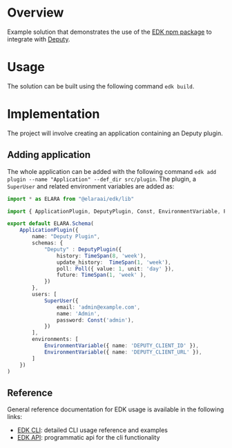 # Overview

Example solution that demonstrates the use of the [EDK npm package](https://www.npmjs.com/package/@elaraai/edk) to integrate with [Deputy](https://www.deputy.com/api-doc/API/Getting_Started).

# Usage

The solution can be built using the following command ```edk build```.

# Implementation
The project will involve creating an application containing an Deputy plugin.

## Adding application
The whole application can be added with the following command ```edk add plugin --name "Application" --def_dir src/plugin```. The plugin, a ```SuperUser``` and related environment variables are added as:

```typescript
import * as ELARA from "@elaraai/edk/lib"

import { ApplicationPlugin, DeputyPlugin, Const, EnvironmentVariable, Poll, SuperUser, TimeSpan } from "@elaraai/edk/lib"

export default ELARA.Schema(
    ApplicationPlugin({
        name: "Deputy Plugin",
        schemas: {
            "Deputy" : DeputyPlugin({
                history: TimeSpan(8, 'week'),
                update_history:  TimeSpan(1, 'week'),
                poll: Poll({ value: 1, unit: 'day' }),
                future: TimeSpan(1, 'week' ),
            })
        },
        users: [
            SuperUser({
                email: 'admin@example.com',
                name: 'Admin',
                password: Const('admin'),
            })
        ],
        environments: [
            EnvironmentVariable({ name: 'DEPUTY_CLIENT_ID' }),
            EnvironmentVariable({ name: 'DEPUTY_CLIENT_URL' }),
        ]
    })
)
```

## Reference

General reference documentation for EDK usage is available in the following links:
- [EDK CLI](https://elaraai.github.io/docs/cli/cli): detailed CLI usage reference and examples
- [EDK API](https://elaraai.github.io/docs/edk): programmatic api for the cli functionality